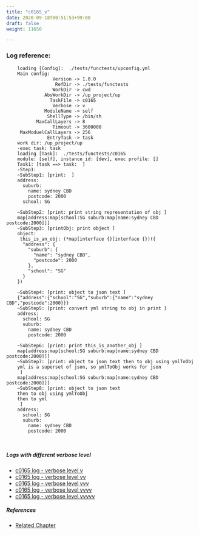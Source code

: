 ```yaml
---
title: "c0165_v"
date: 2020-09-18T00:51:53+99:00
draft: false
weight: 11650

---
```


### Log reference: <no value>

```
    loading [Config]:  ./tests/functests/upconfig.yml
    Main config:
                 Version -> 1.0.0
                  RefDir -> ./tests/functests
                 WorkDir -> cwd
              AbsWorkDir -> /up_project/up
                TaskFile -> c0165
                 Verbose -> v
              ModuleName -> self
               ShellType -> /bin/sh
           MaxCallLayers -> 8
                 Timeout -> 3600000
     MaxModuelCallLayers -> 256
               EntryTask -> task
    work dir: /up_project/up
    -exec task: task
    loading [Task]:  ./tests/functests/c0165
    module: [self], instance id: [dev], exec profile: []
    Task1: [task ==> task:  ]
    -Step1:
    ~SubStep1: [print:  ]
    address:
      suburb:
        name: sydney CBD
        postcode: 2000
      school: SG
    
    ~SubStep2: [print: print string representation of obj ]
    map[address:map[school:SG suburb:map[name:sydney CBD postcode:2000]]]
    ~SubStep3: [printObj: print object ]
    object:
     this_is_an_obj: (*map[interface {}]interface {})({
      "address": {
        "suburb": {
          "name": "sydney CBD",
          "postcode": 2000
        },
        "school": "SG"
      }
    })
    
    ~SubStep4: [print: object to json text ]
    {"address":{"school":"SG","suburb":{"name":"sydney CBD","postcode":2000}}}
    ~SubStep5: [print: convert yml string to obj in print ]
    address:
      school: SG
      suburb:
        name: sydney CBD
        postcode: 2000
    
    ~SubStep6: [print: print this_is_another_obj ]
    map[address:map[school:SG suburb:map[name:sydney CBD postcode:2000]]]
    ~SubStep7: [print: object to json text then to obj using ymlToObj
    yml is a superset of json, so ymlToObj works for json
     ]
    map[address:map[school:SG suburb:map[name:sydney CBD postcode:2000]]]
    ~SubStep8: [print: object to json text
    then to obj using ymlToObj
    then to yml
     ]
    address:
      school: SG
      suburb:
        name: sydney CBD
        postcode: 2000
    
    
```

##### Logs with different verbose level
* [c0165 log - verbose level v](../../logs/c0165_v)
* [c0165 log - verbose level vv](../../logs/c0165_vv)
* [c0165 log - verbose level vvv](../../logs/c0165_vvv)
* [c0165 log - verbose level vvvv](../../logs/c0165_vvvv)
* [c0165 log - verbose level vvvvv](../../logs/c0165_vvvvv)

##### References
* [Related Chapter](../../template/c0165)
